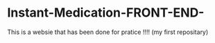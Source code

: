 # Instant-Medication-FRONT-END-
This is a websie that has been done for pratice !!!! (my first repositary)
